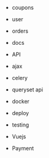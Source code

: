 - coupons 
- user 
- orders
- docs 





- API
- ajax
- celery 
- queryset api 





- docker 
- deploy 
- testing
- Vuejs 
- Payment